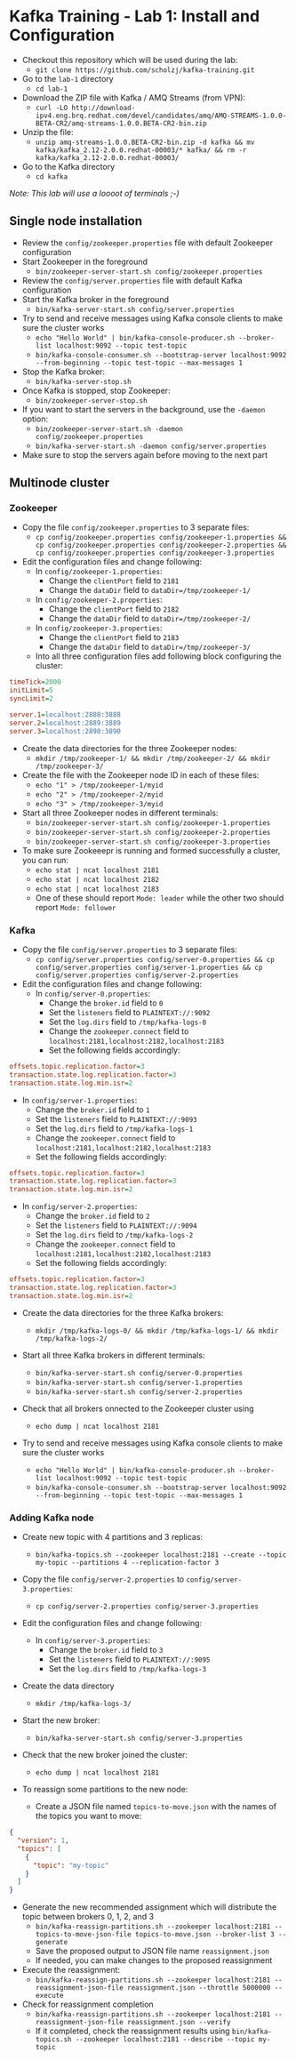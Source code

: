 # Kafka Training - Lab 1: Install and Configuration

* Checkout this repository which will be used during the lab:
  * `git clone https://github.com/scholzj/kafka-training.git`
* Go to the `lab-1` directory
  * `cd lab-1`
* Download the ZIP file with Kafka / AMQ Streams (from VPN):
  * `curl -LO http://download-ipv4.eng.brq.redhat.com/devel/candidates/amq/AMQ-STREAMS-1.0.0-BETA-CR2/amq-streams-1.0.0.BETA-CR2-bin.zip`
* Unzip the file:
  * `unzip amq-streams-1.0.0.BETA-CR2-bin.zip -d kafka && mv kafka/kafka_2.12-2.0.0.redhat-00003/* kafka/ && rm -r kafka/kafka_2.12-2.0.0.redhat-00003/`
* Go to the Kafka directory
  * `cd kafka`

_Note: This lab will use a loooot of terminals ;-)_

## Single node installation

* Review the `config/zookeeper.properties` file with default Zookeeper configuration
* Start Zookeeper in the foreground
  * `bin/zookeeper-server-start.sh config/zookeeper.properties`
* Review the `config/server.properties` file with default Kafka configuration
* Start the Kafka broker in the foreground
  * `bin/kafka-server-start.sh config/server.properties`
* Try to send and receive messages using Kafka console clients to make sure the cluster works
  * `echo "Hello World" | bin/kafka-console-producer.sh --broker-list localhost:9092 --topic test-topic`
  * `bin/kafka-console-consumer.sh --bootstrap-server localhost:9092 --from-beginning --topic test-topic --max-messages 1`
* Stop the Kafka broker:
  * `bin/kafka-server-stop.sh`
* Once Kafka is stopped, stop Zookeeper:
  * `bin/zookeeper-server-stop.sh`
* If you want to start the servers in the background, use the `-daemon` option:
  * `bin/zookeeper-server-start.sh -daemon config/zookeeper.properties`
  * `bin/kafka-server-start.sh -daemon config/server.properties`
* Make sure to stop the servers again before moving to the next part

## Multinode cluster

### Zookeeper

* Copy the file `config/zookeeper.properties` to 3 separate files:
  * `cp config/zookeeper.properties config/zookeeper-1.properties && cp config/zookeeper.properties config/zookeeper-2.properties && cp config/zookeeper.properties config/zookeeper-3.properties`
* Edit the configuration files and change following:
  * In `config/zookeeper-1.properties`:
    * Change the `clientPort` field to `2181`
    * Change the `dataDir` field to `dataDir=/tmp/zookeeper-1/`
  * In `config/zookeeper-2.properties`:
    * Change the `clientPort` field to `2182`
    * Change the `dataDir` field to `dataDir=/tmp/zookeeper-2/`
  * In `config/zookeeper-3.properties`:
    * Change the `clientPort` field to `2183`
    * Change the `dataDir` field to `dataDir=/tmp/zookeeper-3/`
  * Into all three configuration files add following block configuring the cluster:

```ini
timeTick=2000
initLimit=5
syncLimit=2

server.1=localhost:2888:3888
server.2=localhost:2889:3889
server.3=localhost:2890:3890
```

* Create the data directories for the three Zookeeper nodes:
  * `mkdir /tmp/zookeeper-1/ && mkdir /tmp/zookeeper-2/ && mkdir /tmp/zookeeper-3/`
* Create the file with the Zookeeper node ID in each of these files:
  * `echo "1" > /tmp/zookeeper-1/myid`
  * `echo "2" > /tmp/zookeeper-2/myid`
  * `echo "3" > /tmp/zookeeper-3/myid`
* Start all three Zookeeper nodes in different terminals:
  * `bin/zookeeper-server-start.sh config/zookeeper-1.properties`
  * `bin/zookeeper-server-start.sh config/zookeeper-2.properties`
  * `bin/zookeeper-server-start.sh config/zookeeper-3.properties`
* To make sure Zookeeepr is running and formed successfully a cluster, you can run:
  * `echo stat | ncat localhost 2181`
  * `echo stat | ncat localhost 2182`
  * `echo stat | ncat localhost 2183`
  * One of these should report `Mode: leader` while the other two should report `Mode: follower`

### Kafka

* Copy the file `config/server.properties` to 3 separate files:
  * `cp config/server.properties config/server-0.properties && cp config/server.properties config/server-1.properties && cp config/server.properties config/server-2.properties`
* Edit the configuration files and change following:
  * In `config/server-0.properties`:
    * Change the `broker.id` field to `0`
    * Set the `listeners` field to `PLAINTEXT://:9092`
    * Set the `log.dirs` field to `/tmp/kafka-logs-0`
    * Change the `zookeeper.connect` field to `localhost:2181,localhost:2182,localhost:2183`
    * Set the following fields accordingly:

```ini
offsets.topic.replication.factor=3
transaction.state.log.replication.factor=3
transaction.state.log.min.isr=2
```

  * In `config/server-1.properties`:
    * Change the `broker.id` field to `1`
    * Set the `listeners` field to `PLAINTEXT://:9093`
    * Set the `log.dirs` field to `/tmp/kafka-logs-1`
    * Change the `zookeeper.connect` field to `localhost:2181,localhost:2182,localhost:2183`
    * Set the following fields accordingly:

```ini
offsets.topic.replication.factor=3
transaction.state.log.replication.factor=3
transaction.state.log.min.isr=2
```

  * In `config/server-2.properties`:
    * Change the `broker.id` field to `2`
    * Set the `listeners` field to `PLAINTEXT://:9094`
    * Set the `log.dirs` field to `/tmp/kafka-logs-2`
    * Change the `zookeeper.connect` field to `localhost:2181,localhost:2182,localhost:2183`
    * Set the following fields accordingly:

```ini
offsets.topic.replication.factor=3
transaction.state.log.replication.factor=3
transaction.state.log.min.isr=2
```

* Create the data directories for the three Kafka brokers:
  * `mkdir /tmp/kafka-logs-0/ && mkdir /tmp/kafka-logs-1/ && mkdir /tmp/kafka-logs-2/`
* Start all three Kafka brokers in different terminals:
  * `bin/kafka-server-start.sh config/server-0.properties`
  * `bin/kafka-server-start.sh config/server-1.properties`
  * `bin/kafka-server-start.sh config/server-2.properties`
* Check that all brokers onnected to the Zookeeper cluster using
  * `echo dump | ncat localhost 2181`

* Try to send and receive messages using Kafka console clients to make sure the cluster works
  * `echo "Hello World" | bin/kafka-console-producer.sh --broker-list localhost:9092 --topic test-topic`
  * `bin/kafka-console-consumer.sh --bootstrap-server localhost:9092 --from-beginning --topic test-topic --max-messages 1`

### Adding Kafka node

* Create new topic with 4 partitions and 3 replicas:
  * `bin/kafka-topics.sh --zookeeper localhost:2181 --create --topic my-topic --partitions 4 --replication-factor 3`
* Copy the file `config/server-2.properties` to `config/server-3.properties`:
  * `cp config/server-2.properties config/server-3.properties`
* Edit the configuration files and change following:
  * In `config/server-3.properties`:
    * Change the `broker.id` field to `3`
    * Set the `listeners` field to `PLAINTEXT://:9095`
    * Set the `log.dirs` field to `/tmp/kafka-logs-3`
* Create the data directory 
  * `mkdir /tmp/kafka-logs-3/`
* Start the new broker:
  * `bin/kafka-server-start.sh config/server-3.properties`
* Check that the new broker joined the cluster:
  * `echo dump | ncat localhost 2181`

* To reassign some partitions to the new node:
  * Create a JSON file named `topics-to-move.json` with the names of the topics you want to move:

```json
{
  "version": 1,
  "topics": [
    {
      "topic": "my-topic"
    }
  ]
}
```

* Generate the new recommended assignment which will distribute the topic between brokers 0, 1, 2, and 3
  * `bin/kafka-reassign-partitions.sh --zookeeper localhost:2181 --topics-to-move-json-file topics-to-move.json --broker-list 3 --generate`
  * Save the proposed output to JSON file name `reassignment.json`
  * If needed, you can make changes to the proposed reassignment
* Execute the reassignment:
  * `bin/kafka-reassign-partitions.sh --zookeeper localhost:2181 --reassignment-json-file reassignment.json --throttle 5000000 --execute`
* Check for reassignment completion
    * `bin/kafka-reassign-partitions.sh --zookeeper localhost:2181 --reassignment-json-file reassignment.json --verify`
    * If it completed, check the reassignment results using `bin/kafka-topics.sh --zookeeper localhost:2181 --describe --topic my-topic`